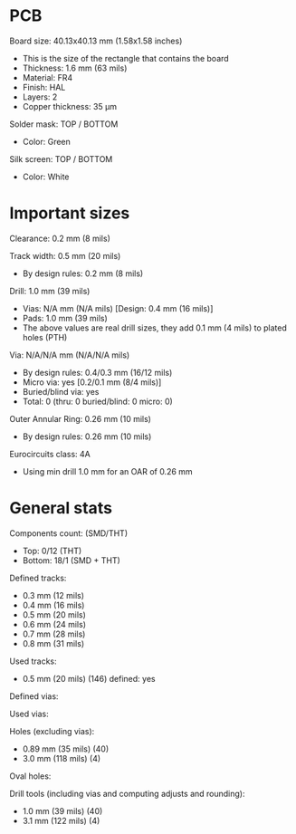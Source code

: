 # PCB

Board size: 40.13x40.13 mm (1.58x1.58 inches)

- This is the size of the rectangle that contains the board
- Thickness: 1.6 mm (63 mils)
- Material: FR4
- Finish: HAL
- Layers: 2
- Copper thickness: 35 µm

Solder mask: TOP / BOTTOM

- Color: Green

Silk screen: TOP / BOTTOM

- Color: White


# Important sizes

Clearance: 0.2 mm (8 mils)

Track width: 0.5 mm (20 mils)

- By design rules: 0.2 mm (8 mils)

Drill: 1.0 mm (39 mils)

- Vias: N/A mm (N/A mils) [Design: 0.4 mm (16 mils)]
- Pads: 1.0 mm (39 mils)
- The above values are real drill sizes, they add 0.1 mm (4 mils) to plated holes (PTH)

Via: N/A/N/A mm (N/A/N/A mils)

- By design rules: 0.4/0.3 mm (16/12 mils)
- Micro via: yes [0.2/0.1 mm (8/4 mils)]
- Buried/blind via: yes
- Total: 0 (thru: 0 buried/blind: 0 micro: 0)

Outer Annular Ring: 0.26 mm (10 mils)

- By design rules: 0.26 mm (10 mils)

Eurocircuits class: 4A
- Using min drill 1.0 mm for an OAR of 0.26 mm


# General stats

Components count: (SMD/THT)

- Top: 0/12 (THT)
- Bottom: 18/1 (SMD + THT)

Defined tracks:

- 0.3 mm (12 mils)
- 0.4 mm (16 mils)
- 0.5 mm (20 mils)
- 0.6 mm (24 mils)
- 0.7 mm (28 mils)
- 0.8 mm (31 mils)

Used tracks:

- 0.5 mm (20 mils) (146) defined: yes

Defined vias:


Used vias:


Holes (excluding vias):

- 0.89 mm (35 mils) (40)
- 3.0 mm (118 mils) (4)

Oval holes:


Drill tools (including vias and computing adjusts and rounding):

- 1.0 mm (39 mils) (40)
- 3.1 mm (122 mils) (4)




